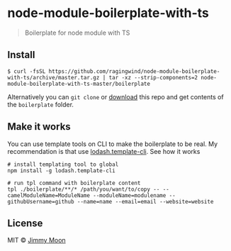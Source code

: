 # node-module-boilerplate-with-ts

> Boilerplate for node module with TS

## Install

```
$ curl -fsSL https://github.com/ragingwind/node-module-boilerplate-with-ts/archive/master.tar.gz | tar -xz --strip-components=2 node-module-boilerplate-with-ts-master/boilerplate
```

Alternatively you can `git clone` or [download](https://github.com/ragingwind/node-module-boilerplate-with-ts/archive/master.zip) this repo and get contents of the `boilerplate` folder.

## Make it works

You can use template tools on CLI to make the boilerplate to be real. My recommendation is that use [lodash.template-cli](https://www.npmjs.com/package/lodash.template-cli). See how it works

```
# install templating tool to global
npm install -g lodash.template-cli

# run tpl command with boilerplate content
tpl ./boilerplate/**/* /path/you/want/to/copy -- --camelModuleName=ModuleName --moduleName=modulename --githubUsername=github --name=name --email=email --website=website
```

## License

MIT © [Jimmy Moon](http://ragingwind.me)

